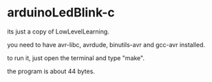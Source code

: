 # arduinoLedBlink-c
its just a copy of LowLevelLearning. 

you need to have avr-libc, avrdude, binutils-avr and gcc-avr installed.

to run it, just open the terminal and type "make".

the program is about 44 bytes.
